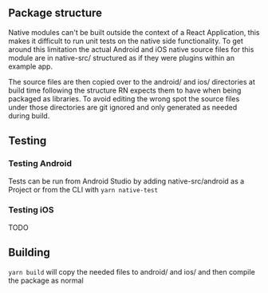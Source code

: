 ## Package structure

Native modules can't be built outside the context of a React Application, this makes it difficult to run unit tests
on the native side functionality. To get around this limitation the actual Android and iOS native source files for this
module are in native-src/ structured as if they were plugins within an example app.

The source files are then copied over to the android/ and ios/ directories at build time following the structure RN
expects them to have when being packaged as libraries. To avoid editing the wrong spot the source files under those
directories are git ignored and only generated as needed during build.

## Testing

### Testing Android

Tests can be run from Android Studio by adding native-src/android as a Project or from the CLI with `yarn native-test`

### Testing iOS

TODO

## Building

`yarn build` will copy the needed files to android/ and ios/ and then compile the package as normal